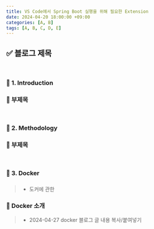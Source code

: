 ```yaml
---
title: VS Code에서 Spring Boot 실행을 위해 필요한 Extension
date: 2024-04-20 18:00:00 +09:00
categories: [A, B]
tags: [A, B, C, D, E]
---
```


<!-- 2099-01-01 글 작성 시작; 2099-01-01 페이지 호출 완료 -->
## ✅ 블로그 제목

<br>

### 🔔 1. Introduction
### 📌 부제목

<br>

### 🔔 2. Methodology
### 📌 부제목

<br>

### 🔔 3. Docker
### 
> - 도커에 관한

### 📌 Docker 소개
> - 2024-04-27 docker 블로그 글 내용 복사/붙여넣기


<br>
<br>
<br>
